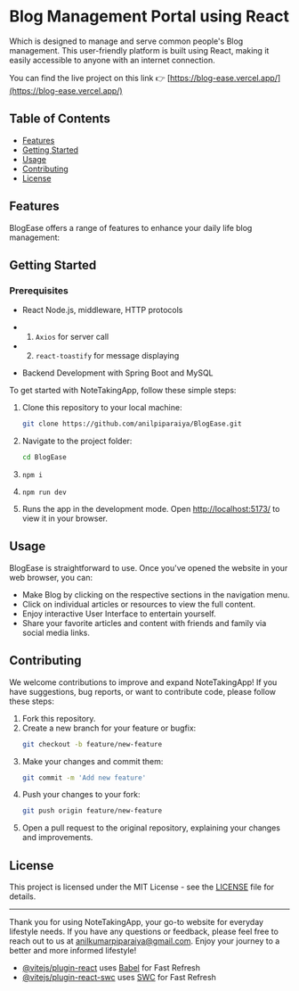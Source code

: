 # Blog Management Portal using React


Which is designed to manage and serve common people's Blog management. This user-friendly platform is built using React, making it easily accessible to anyone with an internet connection.

You can find the live project on this link 👉
[https://blog-ease.vercel.app/](https://blog-ease.vercel.app/)


## Table of Contents

- [Features](#features)
- [Getting Started](#getting-started)
- [Usage](#usage)
- [Contributing](#contributing)
- [License](#license)

## Features

BlogEase offers a range of features to enhance your daily life blog management:



## Getting Started

### Prerequisites

- React Node.js, middleware, HTTP protocols
- 1. `Axios` for server call
- 2. `react-toastify` for message displaying


- Backend Development with Spring Boot and MySQL

To get started with NoteTakingApp, follow these simple steps:

1. Clone this repository to your local machine:
   ```bash
   git clone https://github.com/anilpiparaiya/BlogEase.git
   ```

2. Navigate to the project folder:
   ```bash
   cd BlogEase
   ```
3. `npm i`

3. `npm run dev`

5. Runs the app in the development mode. Open [http://localhost:5173/](http://localhost:5173/) to view it in your browser.


## Usage

BlogEase is straightforward to use. Once you've opened the website in your web browser, you can:

- Make Blog by clicking on the respective sections in the navigation menu.
- Click on individual articles or resources to view the full content.
- Enjoy interactive User Interface to entertain yourself.
- Share your favorite articles and content with friends and family via social media links.

## Contributing

We welcome contributions to improve and expand NoteTakingApp! If you have suggestions, bug reports, or want to contribute code, please follow these steps:

1. Fork this repository.
2. Create a new branch for your feature or bugfix:
   ```bash
   git checkout -b feature/new-feature
   ```
3. Make your changes and commit them:
   ```bash
   git commit -m 'Add new feature'
   ```
4. Push your changes to your fork:
   ```bash
   git push origin feature/new-feature
   ```
5. Open a pull request to the original repository, explaining your changes and improvements.

## License

This project is licensed under the MIT License - see the [LICENSE](LICENSE) file for details.

---

Thank you for using NoteTakingApp, your go-to website for everyday lifestyle needs. If you have any questions or feedback, please feel free to reach out to us at [anilkumarpiparaiya@gmail.com](mailto:anilkumarpiparaiya@gmail.com). Enjoy your journey to a better and more informed lifestyle!






- [@vitejs/plugin-react](https://github.com/vitejs/vite-plugin-react/blob/main/packages/plugin-react/README.md) uses [Babel](https://babeljs.io/) for Fast Refresh
- [@vitejs/plugin-react-swc](https://github.com/vitejs/vite-plugin-react-swc) uses [SWC](https://swc.rs/) for Fast Refresh

